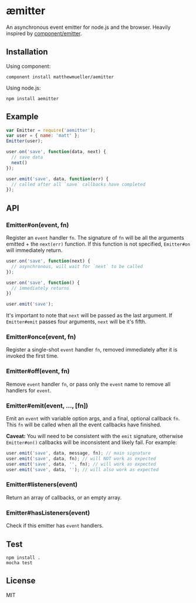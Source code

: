 # æmitter

An asynchronous event emitter for node.js and the browser. Heavily inspired by [component/emitter](https://github.com/component/emitter).

## Installation

Using component:

    component install matthewmueller/aemitter

Using node.js:

    npm install aemitter

## Example

```js
var Emitter = require('aemitter');
var user = { name: 'matt' };
Emitter(user);

user.on('save', function(data, next) {
  // save data
  next()
});

user.emit('save', data, function(err) {
  // called after all `save` callbacks have completed
});
```

## API

### Emitter#on(event, fn)

  Register an `event` handler `fn`. The signature of `fn` will be all the arguments emitted + the `next(err)` function. If this function is not specified, `Emitter#on` will immediately return.

```js
user.on('save', function(next) {
  // asynchronous, will wait for `next` to be called
});

user.on('save', function() {
  // immediately returns
})

user.emit('save');
```

It's important to note that `next` will be passed as the last argument. If `Emitter#emit` passes four arguments, `next` will be it's fifth.

### Emitter#once(event, fn)

  Register a single-shot `event` handler `fn`,
  removed immediately after it is invoked the
  first time.

### Emitter#off(event, fn)

  Remove `event` handler `fn`, or pass only the `event`
  name to remove all handlers for `event`.

### Emitter#emit(event, ..., [fn])

  Emit an `event` with variable option args, and a final, optional callback `fn`. This `fn` will be called when all the event callbacks have finished.

  **Caveat:** You will need to be consistent with the `emit` signature, otherwise `Emitter#on()` callbacks will be inconsistent and likely fail. For example:

```js
user.emit('save', data, message, fn); // main signature
user.emit('save', data, fn); // will NOT work as expected
user.emit('save', data, '', fn); // will work as expected
user.emit('save', data, ''); // will also work as expected
```

### Emitter#listeners(event)

  Return an array of callbacks, or an empty array.

### Emitter#hasListeners(event)

  Check if this emitter has `event` handlers.


## Test

    npm install .
    mocha test

## License

MIT
